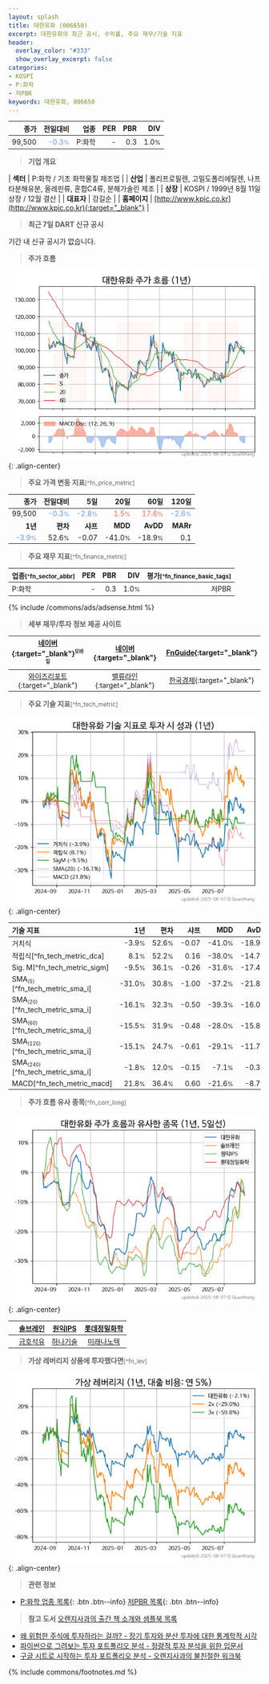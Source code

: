 ```yaml
---
layout: splash
title: 대한유화 (006650)
excerpt: 대한유화의 최근 공시, 수익률, 주요 재무/기술 지표
header:
  overlay_color: "#333"
  show_overlay_excerpt: false
categories:
- KOSPI
- P:화학
- 저PBR
keywords: 대한유화, 006650
---
```


| **종가** | **전일대비** | **업종** | **PER** | **PBR** | **DIV** |
| -------: | -----------: | -------: | ------: | ------: | ------: |
| 99,500 | <span style="color: cornflowerblue">-0.3<small>%</small></span> | P:화학 | - | 0.3 | 1.0<small>%</small> |

<!-- more -->


> **기업 개요**<a id="company"></a>

| <span style="white-space:nowrap;">**섹터**</span> | P:화학 / 기초 화학물질 제조업 |
| <span style="white-space:nowrap;">**산업**</span> | 폴리프로필렌, 고밀도폴리에틸렌, 나프타분해유분, 올레핀류, 혼합C4류, 분해가솔린 제조 |
| <span style="white-space:nowrap;">**상장**</span> | KOSPI / 1999년 8월 11일 상장 / 12월 결산 |
| <span style="white-space:nowrap;">**대표자**</span> | 강길순 |
| <span style="white-space:nowrap;">**홈페이지**</span> | [http://www.kpic.co.kr](http://www.kpic.co.kr){:target="_blank"} |


> **최근 7일 DART 신규 공시**<a id="dart"></a>

기간 내 신규 공시가 없습니다.


> **주가 흐름**<a id="price"></a>

![006650](/stock/images/006650.png){: .align-center}


> **주요 가격 변동 지표**<small>[^fn_price_metric]</small>

| **종가** | **전일대비** | **5일** | **20일** | **60일** | **120일** |
| -------: | -----------: | ------: | -------: | -------: | --------: |
| 99,500 | <span style="color: cornflowerblue">-0.3<small>%</small></span> | <span style="color: cornflowerblue">-2.8<small>%</small></span> | <span style="color: tomato">1.5<small>%</small></span> | <span style="color: tomato">17.6<small>%</small></span> | <span style="color: cornflowerblue">-2.6<small>%</small></span> |
| **1년** | **편차** | **샤프** | **MDD** | **AvDD** | **MARr** |
| <span style="color: cornflowerblue">-3.9<small>%</small></span> | 52.6<small>%</small> | -0.07 | -41.0<small>%</small> | -18.9<small>%</small> | 0.1 |


> **주요 재무 지표**<small>[^fn_finance_metric]</small>

| **업종**<small>[^fn_sector_abbr]</small> | **PER** | **PBR** | **DIV** | **평가**<small>[^fn_finance_basic_tags]</small> |
| :--------------------------------------- | ------: | ------: | ------: | ----------------------------------------------: |
| P:화학 | - | 0.3 | 1.0<small>%</small> | 저PBR |



{% include /commons/ads/adsense.html %}

> **세부 재무/투자 정보 제공 사이트**

| [네이버](https://m.stock.naver.com/domestic/stock/006650/finance/summary){:target="_blank"}<sup><small>모바일</small></sup> | [네이버](https://finance.naver.com/item/coinfo.naver?code=006650){:target="_blank"} | [FnGuide](https://comp.fnguide.com/SVO2/ASP/SVD_Invest.asp?gicode=A006650&MenuYn=Y){:target="_blank"} |
| :---: | :---: | :---: |
| [와이즈리포트](https://comp.wisereport.co.kr/company/c1040001.aspx?cmp_cd=006650){:target="_blank"} | [밸류라인](https://www.valueline.co.kr/finance/summary/006650){:target="_blank"} | [한국경제](https://markets.hankyung.com/stock/006650/financial-summary){:target="_blank"} |


> **주요 기술 지표**<small>[^fn_tech_metric]</small>


![006650](/stock/images/006650_tech.png){: .align-center}

| **기술 지표** | **1년** | **편차** | **샤프** | **MDD** | **AvDD** |
| :------------ | ------: | -----------: | -------: | ------: | -------: |
| 거치식 | -3.9<small>%</small> | 52.6<small>%</small> | -0.07 | -41.0<small>%</small> | -18.9<small>%</small> |
| 적립식[^fn_tech_metric_dca] | 8.1<small>%</small> | 52.2<small>%</small> | 0.16 | -38.0<small>%</small> | -14.7<small>%</small> |
| Sig. M[^fn_tech_metric_sigm] | -9.5<small>%</small> | 36.1<small>%</small> | -0.26 | -31.6<small>%</small> | -17.4<small>%</small> |
| SMA<small><sub>(5)</sub></small>[^fn_tech_metric_sma_i] | -31.0<small>%</small> | 30.8<small>%</small> | -1.00 | -37.2<small>%</small> | -21.8<small>%</small> |
| SMA<small><sub>(20)</sub></small>[^fn_tech_metric_sma_i] | -16.1<small>%</small> | 32.3<small>%</small> | -0.50 | -39.3<small>%</small> | -16.0<small>%</small> |
| SMA<small><sub>(60)</sub></small>[^fn_tech_metric_sma_i] | -15.5<small>%</small> | 31.9<small>%</small> | -0.48 | -28.0<small>%</small> | -15.8<small>%</small> |
| SMA<small><sub>(120)</sub></small>[^fn_tech_metric_sma_i] | -15.1<small>%</small> | 24.7<small>%</small> | -0.61 | -29.1<small>%</small> | -11.7<small>%</small> |
| SMA<small><sub>(240)</sub></small>[^fn_tech_metric_sma_i] | -1.8<small>%</small> | 12.0<small>%</small> | -0.15 | -7.1<small>%</small> | -0.3<small>%</small> |
| MACD[^fn_tech_metric_macd] | 21.8<small>%</small> | 36.4<small>%</small> | 0.60 | -21.6<small>%</small> | -8.7<small>%</small> |


> **주가 흐름 유사 종목**<a id="corr"></a><small>[^fn_corr_long]</small>

![006650](/stock/images/006650_corr.png){: .align-center}

|       | [솔브레인](/357780/) | [원익IPS](/240810/) | [롯데정밀화학](/004000/) |
| :---: | :------------------------------------: | :------------------------------------: | :------------------------------------: |
|       | [금호석유](/011780/) | [하나기술](/299030/) | [미래나노텍](/095500/) |


> **가상 레버리지 상품에 투자했다면**<a id="2x"></a><small>[^fn_lev]</small>

![006650](/stock/images/006650_2x.png){: .align-center}


> **관련 정보**

- [P:화학 업종 목록](/stats/sector/kospi_업종_화학_종목/){: .btn .btn--info} [저PBR 목록](/fn/fn_low_pbr/){: .btn .btn--info}

> **참고 도서** [오렌지사과의 출간 책 소개와 샘플북 목록](https://kongdori.tistory.com/691)

- [왜 위험한 주식에 투자하라는 걸까? - 장기 투자와 분산 투자에 대한 통계학적 시각](https://kongdori.tistory.com/421)
- [파이썬으로 그려보는 투자 포트폴리오 분석  - 정량적 투자 분석을 위한 입문서](https://kongdori.tistory.com/643)
- [구글 시트로 시작하는 투자 포트폴리오 분석 - 오렌지사과의 불친절한 워크북](https://kongdori.tistory.com/449)


{% include commons/footnotes.md %}
